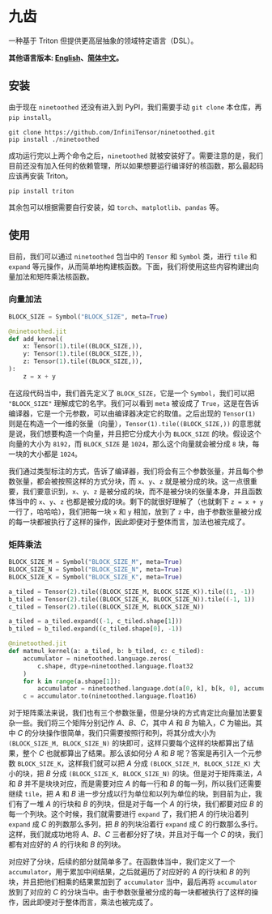 # 九齿

一种基于 Triton 但提供更高层抽象的领域特定语言（DSL）。

**其他语言版本: [English](../README.md)、[简体中文](README.zh.md)。**

## 安装

由于现在 `ninetoothed` 还没有进入到 PyPI，我们需要手动 `git clone` 本仓库，再 `pip install`。

```shell
git clone https://github.com/InfiniTensor/ninetoothed.git
pip install ./ninetoothed
```

成功运行完以上两个命令之后，`ninetoothed` 就被安装好了。需要注意的是，我们目前还没有加入任何的依赖管理，所以如果想要运行编译好的核函数，那么最起码应该再安装 Triton。

```shell
pip install triton
```

其余包可以根据需要自行安装，如 `torch`、`matplotlib`、`pandas` 等。

## 使用

目前，我们可以通过 `ninetoothed` 包当中的 `Tensor` 和 `Symbol` 类，进行 `tile` 和 `expand` 等元操作，从而简单地构建核函数。下面，我们将使用这些内容构建出向量加法和矩阵乘法核函数。

### 向量加法

```python
BLOCK_SIZE = Symbol("BLOCK_SIZE", meta=True)

@ninetoothed.jit
def add_kernel(
    x: Tensor(1).tile((BLOCK_SIZE,)),
    y: Tensor(1).tile((BLOCK_SIZE,)),
    z: Tensor(1).tile((BLOCK_SIZE,)),
):
    z = x + y
```

在这段代码当中，我们首先定义了 `BLOCK_SIZE`，它是一个 `Symbol`，我们可以把 `"BLOCK_SIZE"` 理解成它的名字。我们可以看到 `meta` 被设成了 `True`，这是在告诉编译器，它是一个元参数，可以由编译器决定它的取值。之后出现的 `Tensor(1)` 则是在构造一个一维的张量（向量），`Tensor(1).tile((BLOCK_SIZE,))` 的意思就是说，我们想要构造一个向量，并且把它分成大小为 `BLOCK_SIZE` 的块。假设这个向量的大小为 `8192`，而 `BLOCK_SIZE` 是 `1024`，那么这个向量就会被分成 `8` 块，每一块的大小都是 `1024`。

我们通过类型标注的方式，告诉了编译器，我们将会有三个参数张量，并且每个参数张量，都会被按照这样的方式分块，而 `x`、`y`、`z` 就是被分成的块。这一点很重要，我们要意识到，`x`、`y`、`z` 是被分成的块，而不是被分块的张量本身，并且函数体当中的 `x`、`y`、`z` 也都是被分成的块。剩下的就很好理解了（也就剩下 `z = x + y` 一行了，哈哈哈），我们把每一块 `x` 和 `y` 相加，放到了 `z` 中，由于参数张量被分成的每一块都被执行了这样的操作，因此即便对于整体而言，加法也被完成了。

### 矩阵乘法

```python
BLOCK_SIZE_M = Symbol("BLOCK_SIZE_M", meta=True)
BLOCK_SIZE_N = Symbol("BLOCK_SIZE_N", meta=True)
BLOCK_SIZE_K = Symbol("BLOCK_SIZE_K", meta=True)

a_tiled = Tensor(2).tile((BLOCK_SIZE_M, BLOCK_SIZE_K)).tile((1, -1))
b_tiled = Tensor(2).tile((BLOCK_SIZE_K, BLOCK_SIZE_N)).tile((-1, 1))
c_tiled = Tensor(2).tile((BLOCK_SIZE_M, BLOCK_SIZE_N))

a_tiled = a_tiled.expand((-1, c_tiled.shape[1]))
b_tiled = b_tiled.expand((c_tiled.shape[0], -1))

@ninetoothed.jit
def matmul_kernel(a: a_tiled, b: b_tiled, c: c_tiled):
    accumulator = ninetoothed.language.zeros(
        c.shape, dtype=ninetoothed.language.float32
    )
    for k in range(a.shape[1]):
        accumulator = ninetoothed.language.dot(a[0, k], b[k, 0], accumulator)
    c = accumulator.to(ninetoothed.language.float16)
```

对于矩阵乘法来说，我们也有三个参数张量，但是分块的方式肯定比向量加法要复杂一些。我们将三个矩阵分别记作 $A$、$B$、$C$，其中 $A$ 和 $B$ 为输入，$C$ 为输出。其中 $C$ 的分块操作很简单，我们只需要按照行和列，将其分成大小为 `(BLOCK_SIZE_M, BLOCK_SIZE_N)` 的块即可，这样只要每个这样的块都算出了结果，整个 $C$ 也就都算出了结果。那么该如何分 $A$ 和 $B$ 呢？答案是再引入一个元参数 `BLOCK_SIZE_K`，这样我们就可以把 $A$ 分成 `(BLOCK_SIZE_M, BLOCK_SIZE_K)` 大小的块，把 $B$ 分成 `(BLOCK_SIZE_K, BLOCK_SIZE_N)` 的块。但是对于矩阵乘法，$A$ 和 $B$ 并不是块块对应，而是需要对应 $A$ 的每一行和 $B$ 的每一列，所以我们还需要继续 `tile`，把 $A$ 和 $B$ 进一步分成以行为单位和以列为单位的块。到目前为止，我们有了一堆 $A$ 的行块和 $B$ 的列块，但是对于每一个 $A$ 的行块，我们都要对应 $B$ 的每一个列块。这个时候，我们就需要进行 `expand` 了，我们把 $A$ 的行块沿着列 `expand` 成 $C$ 的列数那么多列，把 $B$ 的列块沿着行 `expand` 成 $C$ 的行数那么多行。这样，我们就成功地将 $A$、$B$、$C$ 三者都分好了块，并且对于每一个 $C$ 的块，我们都有对应好的 $A$ 的行块和 $B$ 的列块。

对应好了分块，后续的部分就简单多了。在函数体当中，我们定义了一个 `accumulator`，用于累加中间结果，之后就遍历了对应好的 $A$ 的行块和 $B$ 的列块，并且把他们相乘的结果累加到了 `accumulator` 当中，最后再将 `accumulator` 放到了对应的 $C$ 的分块当中。由于参数张量被分成的每一块都被执行了这样的操作，因此即便对于整体而言，乘法也被完成了。
